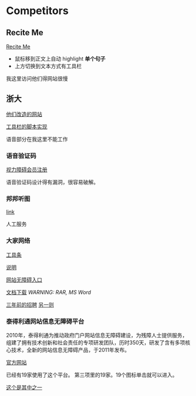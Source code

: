 # Competitors

## Recite Me
[Recite Me](http://www.reciteme.com/)

- 鼠标移到正文上自动 highlight __单个句子__
- 上方切换到文本方式有工具栏

我这里访问他们得网站很慢

## 浙大

[他们改造的网站](http://www.cdpsn.org.cn/)

[工具栏的脚本实现](http://www.cdpsn.org.cn/_js/common.js)

语音部分在我这里不能工作

### 语音验证码

[视力障碍会员注册](http://www.cdpsn.org.cn/register/blindRegister.htm)

语音验证码设计得有漏洞，很容易破解。

### 邦邦听图

[link](http://www.cdpsn.org.cn/static/yzmdownload20120517/yzmdownload.html)

人工服务

### 大家网络

[工具条](http://www.caiamiit.org/yixuan/yixuan_cloud/index.html)

[说明](http://www.caiamiit.org/adetail.html)

[网站无障碍入口](http://www.cniil.com:81/)

[文档下载](http://www.kisse.org/yx_server/yxcab/yixuan.rar) *WARNING: RAR, MS Word*

[三年前的招聘](http://www.yingjiesheng.com/job-000-636-599.html)
[另一则](http://gdjy.hfut.edu.cn/viewcomp.jsp?id=AEZuAAC)

### 泰得利通网站信息无障碍平台

2010年，泰得利通为推动政府门户网站信息无障碍建设，为残障人士提供服务，组建了拥有技术创新和社会责任的专项研发团队，历时350天，研发了含有多项核心技术，全新的网站信息无障碍产品，于2011年发布。

[官方网站](http://www.intertid.com/wzazixun.shtml)
 
已经有19家使用了这个平台。
第三项里的19家。19个图标单击就可以进入。

[这个是其中之一](http://cl.wuxi.gov.cn/voiceweb/amblyopia.html )
